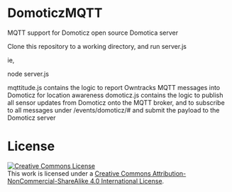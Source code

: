 DomoticzMQTT
============

MQTT support for Domoticz open source Domotica server


Clone this repository to a working directory, and run server.js

ie, 

node server.js

mqttitude.js contains the logic to report Owntracks MQTT messages into Domoticz for location awareness
domoticz.js contains the logic to publish all sensor updates from Domoticz onto the MQTT broker, and to subscribe to all messages under /events/domoticz/# and submit the payload to the Domoticz server



# License
<a rel="license" href="http://creativecommons.org/licenses/by-nc-sa/4.0/"><img alt="Creative Commons License" style="border-width:0" src="http://i.creativecommons.org/l/by-nc-sa/4.0/88x31.png" /></a><br />This work is licensed under a <a rel="license" href="http://creativecommons.org/licenses/by-nc-sa/4.0/">Creative Commons Attribution-NonCommercial-ShareAlike 4.0 International License</a>.
